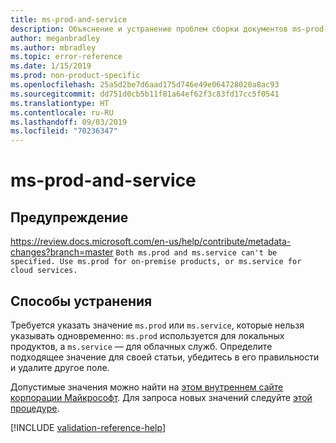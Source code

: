 ```yaml
---
title: ms-prod-and-service
description: Объяснение и устранение проблем сборки документов ms-prod-and-service
author: meganbradley
ms.author: mbradley
ms.topic: error-reference
ms.date: 1/15/2019
ms.prod: non-product-specific
ms.openlocfilehash: 25a5d2be7d6aad175d746e49e064728020a8ac93
ms.sourcegitcommit: dd751d0cb5b11f81a64ef62f3c83fd17cc5f0541
ms.translationtype: HT
ms.contentlocale: ru-RU
ms.lasthandoff: 09/03/2019
ms.locfileid: "70236347"
---
```

# <a name="ms-prod-and-service"></a>ms-prod-and-service

## <a name="warning"></a>Предупреждение
https://review.docs.microsoft.com/en-us/help/contribute/metadata-changes?branch=master `Both ms.prod and ms.service can't be specified. Use ms.prod for on-premise products, or ms.service for cloud services.`

## <a name="resolution"></a>Способы устранения

Требуется указать значение `ms.prod` или `ms.service`, которые нельзя указывать одновременно: `ms.prod` используется для локальных продуктов, а `ms.service` — для облачных служб. Определите подходящее значение для своей статьи, убедитесь в его правильности и удалите другое поле.

Допустимые значения можно найти на [этом внутреннем сайте корпорации Майкрософт](https://docsmetadatatool.azurewebsites.net/allowlists). Для запроса новых значений следуйте [этой процедуре](https://review.docs.microsoft.com/en-us/help/contribute/metadata-changes?branch=master).

<!--make sure to add this file to your includes folder and verify the path-->
[!INCLUDE [validation-reference-help](includes/validation-reference-help.md)]
